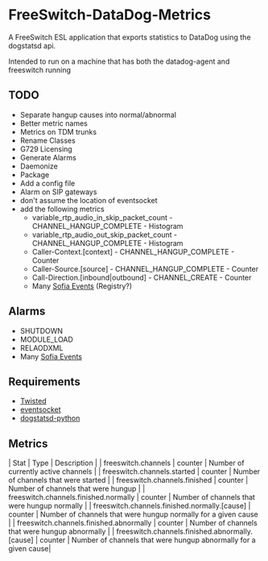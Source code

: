 FreeSwitch-DataDog-Metrics
==========================

A FreeSwitch ESL application that exports statistics to DataDog using the dogstatsd api. 

Intended to run on a machine that has both the datadog-agent and freeswitch running

TODO
----

* Separate hangup causes into normal/abnormal
* Better metric names
* Metrics on TDM trunks
* Rename Classes
* G729 Licensing
* Generate Alarms
* Daemonize 
* Package
* Add a config file
* Alarm on SIP gateways
* don't assume the location of eventsocket
* add the following metrics
	* variable\_rtp\_audio\_in\_skip\_packet\_count - CHANNEL\_HANGUP\_COMPLETE - Histogram
	* variable\_rtp\_audio\_out\_skip\_packet\_count - CHANNEL\_HANGUP\_COMPLETE - Histogram
	* Caller-Context.[context] - CHANNEL\_HANGUP\_COMPLETE - Counter
	* Caller-Source.[source] - CHANNEL\_HANGUP\_COMPLETE - Counter
	* Call-Direction.[inbound|outbound] - CHANNEL\_CREATE - Counter
	* Many [Sofia Events](http://wiki.freeswitch.org/wiki/Mod_sofia#Custom_Events) (Registry?)


Alarms
------

* SHUTDOWN
* MODULE\_LOAD
* RELAODXML
* Many [Sofia Events](http://wiki.freeswitch.org/wiki/Mod_sofia#Custom_Events)


Requirements 
------------

* [Twisted](http://twistedmatrix.com/)
* [eventsocket](https://github.com/fiorix/eventsocket)
* [dogstatsd-python](https://github.com/DataDog/dogstatsd-python)

Metrics
-------

| Stat                                             | Type         | Description  |
| freeswitch.channels                              | counter 		| Number of currently active channels  |
| freeswitch.channels.started                      | counter 		| Number of channels that were started |
| freeswitch.channels.finished                     | counter 		| Number of channels that were hungup  |
| freeswitch.channels.finished.normally            | counter 		| Number of channels that were hungup normally  |
| freeswitch.channels.finished.normally.[cause]    | counter 		| Number of channels that were hungup normally for a given cause  |
| freeswitch.channels.finished.abnormally          | counter 		| Number of channels that were hungup abnormally  |
| freeswitch.channels.finished.abnormally.[cause]  | counter 		| Number of channels that were hungup abnormally for a given cause|